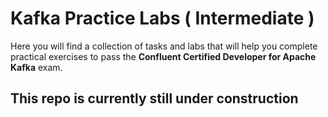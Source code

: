 # Kafka Practice Labs ( Intermediate )

Here you will find a collection of tasks and labs that will help you complete practical exercises to pass the **Confluent Certified Developer for Apache Kafka** exam. 

## This repo is currently still under construction
